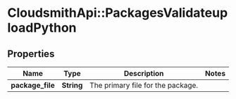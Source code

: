 # CloudsmithApi::PackagesValidateuploadPython

## Properties
Name | Type | Description | Notes
------------ | ------------- | ------------- | -------------
**package_file** | **String** | The primary file for the package. | 


